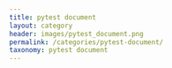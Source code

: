 ```yaml
---
title: pytest document
layout: category
header: images/pytest_document.png
permalink: /categories/pytest-document/
taxonomy: pytest document
---
```

